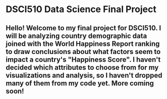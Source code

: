 # DSCI510 Data Science Final Project

## Hello! Welcome to my final project for DSCI510. I will be analyzing country demographic data joined with the World Happiness Report ranking to draw conclusions about what factors seem to impact a country's "Happiness Score". I haven't decided which attributes to choose from for my visualizations and analysis, so I haven't dropped many of them from my code yet. More coming soon!

